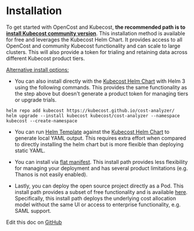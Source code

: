 Installation
===================

To get started with OpenCost and Kubecost, **the recommended path is to [install Kubecost community version](http://kubecost.com/install)**. This installation method is available for free and leverages the Kubecost Helm Chart. It provides access to all OpenCost and community Kubecost functionality and can scale to large clusters. This will also provide a token for trialing and retaining data across different Kubecost product tiers.

<ins>Alternative install options:<ins>

* You can also install directly with the [Kubecost Helm Chart](https://github.com/kubecost/cost-analyzer-helm-chart/) with Helm 3 using the following commands. This provides the same functionality as the step above but doesn't generate a product token for managing tiers or upgrade trials.

```
helm repo add kubecost https://kubecost.github.io/cost-analyzer/
helm upgrade --install kubecost kubecost/cost-analyzer --namespace kubecost --create-namespace
```

* You can run [Helm Template](https://helm.sh/docs/helm/helm_template/) against the [Kubecost Helm Chart](https://github.com/kubecost/cost-analyzer-helm-chart/) to generate local YAML output. This requires extra effort when compared to directly installing the helm chart but is more flexible than deploying static YAML.

* You can install via [flat manifest](https://github.com/kubecost/cost-analyzer-helm-chart/blob/master/README.md#manifest). This install path provides less flexibility for managing your deployment and has several product limitations (e.g. Thanos is not easily enabled).

* Lastly, you can deploy the open source project directly as a Pod. This install path provides a subset of free functionality and is available [here](https://github.com/kubecost/cost-model/blob/master/deploying-as-a-pod.md). Specifically, this install path deploys the underlying cost allocation model without the same UI or access to enterprise functionality, e.g. SAML support.

Edit this doc on [GitHub](https://github.com/kubecost/docs/blob/main/install.md)

<!--- {"article":"4407601821207","section":"4402815636375","permissiongroup":"1500001277122"} --->
